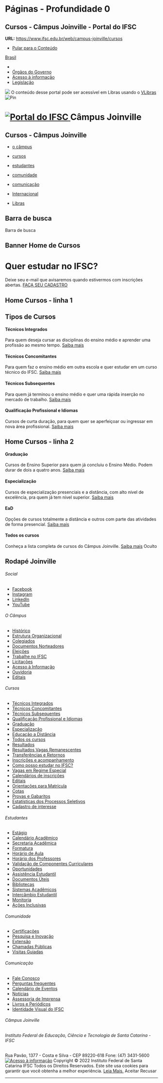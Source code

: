 # Páginas - Profundidade 0

## Cursos - Câmpus Joinville - Portal do IFSC

**URL:** https://www.ifsc.edu.br/web/campus-joinville/cursos

[](https://www.ifsc.edu.br/web/campus-joinville/cursos)[](https://www.ifsc.edu.br/web/campus-joinville/cursos)
  * [ Pular para o Conteúdo ](https://www.ifsc.edu.br/web/campus-joinville/cursos#main-content)


[Brasil](https://gov.br)
  * [](https://www.ifsc.edu.br/web/campus-joinville/cursos)
  * [Órgãos do Governo](https://www.gov.br/pt-br/orgaos-do-governo)
  * [Acesso à informação](https://www.gov.br/acessoainformacao/pt-br)
  * [Legislação](http://www4.planalto.gov.br/legislacao)

[](https://www.ifsc.edu.br/web/campus-joinville/cursos) ![](https://www.ifsc.edu.br/o/ifsc-internet-lf6_2-theme/images/vlibras.gif) O conteúdo desse portal pode ser acessível em Libras usando o [VLibras](http://www.vlibras.gov.br)
![Pin](https://www.ifsc.edu.br/o/ifsc-internet-lf6_2-theme/images/pin.svg)
#  [ ![Portal do IFSC](https://www.ifsc.edu.br/image/layout_set_logo?img_id=1274101&t=1749415502439) ](https://www.ifsc.edu.br/web/campus-joinville "Portal do IFSC") Câmpus Joinville 
##  Cursos - Câmpus Joinville
  * [ o câmpus](https://www.ifsc.edu.br/web/campus-joinville/o-campus)
  * [ cursos](https://www.ifsc.edu.br/web/campus-joinville/cursos)
  * [ estudantes](https://www.ifsc.edu.br/web/campus-joinville/estudantes)
  * [ comunidade](https://www.ifsc.edu.br/web/campus-joinville/comunidade)
  * [ comunicação](https://www.ifsc.edu.br/web/campus-joinville/comunicacao)


  * [Internacional](https://www.ifsc.edu.br/web/campus-joinville/international)
  * [Libras](https://www.ifsc.edu.br/web/campus-joinville/libras)


## Barra de busca
Barra de busca 
## Banner Home de Cursos
# Quer estudar no IFSC?
Deixe seu e-mail que avisaremos quando estivermos com inscrições abertas. 
[FAÇA SEU CADASTRO](https://www.ifsc.edu.br/web/campus-joinville/queroestudar)
## Home Cursos - linha 1
## Tipos de Cursos
#### Técnicos Integrados
Para quem deseja cursar as disciplinas do ensino médio e aprender uma profissão ao mesmo tempo.
[Saiba mais](https://www.ifsc.edu.br/web/campus-joinville/tecnicos-integrados)
#### Técnicos Concomitantes
Para quem faz o ensino médio em outra escola e quer estudar em um curso técnico do IFSC.
[Saiba mais](https://www.ifsc.edu.br/web/campus-joinville/tecnicos-concomitantes)
#### Técnicos Subsequentes
Para quem já terminou o ensino médio e quer uma rápida inserção no mercado de trabalho.
[Saiba mais](https://www.ifsc.edu.br/web/campus-joinville/tecnicos-subsequentes)
#### Qualificação Profissional e Idiomas
Cursos de curta duração, para quem quer se aperfeiçoar ou ingressar em nova área profissional.
[Saiba mais](https://www.ifsc.edu.br/web/campus-joinville/qualificacao-profissional)
## Home Cursos - linha 2
#### Graduação
Cursos de Ensino Superior para quem já concluiu o Ensino Médio. Podem durar de dois a quatro anos.
[Saiba mais](https://www.ifsc.edu.br/web/campus-joinville/graduacao)
#### Especialização
Cursos de especialização presenciais e a distância, com alto nível de excelência, pra quem já tem nível superior.
[Saiba mais](https://www.ifsc.edu.br/web/campus-joinville/especializacao)
#### EaD
Opções de cursos totalmente a distância e outros com parte das atividades de forma presencial.
[Saiba mais](https://www.ifsc.edu.br/web/campus-joinville/ead)
#### Todos os cursos
Conheça a lista completa de cursos do Câmpus Joinville.
[Saiba mais](https://www.ifsc.edu.br/web/campus-joinville/todos-os-cursos)
Oculto
## Rodapé Joinville
[](https://www.ifsc.edu.br/web/campus-joinville)
###### Social
  * [Facebook](https://www.facebook.com/ifsantacatarina/)
  * [Instagram](https://www.instagram.com/ifsc/)
  * [LinkedIn](https://www.linkedin.com/edu/ifsc---instituto-federal-de-santa-catarina-193019)
  * [YouTube](https://www.youtube.com/user/ifsccomunicacao)


###### O Câmpus
  * [Histórico](https://www.ifsc.edu.br/web/campus-joinville/historico)
  * [Estrutura Organizacional](https://www.ifsc.edu.br/web/campus-joinville/estrutura-organizacional)
  * [Colegiados](https://www.ifsc.edu.br/web/campus-joinville/colegiados)
  * [Documentos Norteadores](https://www.ifsc.edu.br/web/campus-joinville/documentos-norteadores)
  * [Eleições](https://www.ifsc.edu.br/web/campus-joinville/eleicoes)
  * [Trabalhe no IFSC](https://www.ifsc.edu.br/web/campus-joinville/trabalhe-no-ifsc)
  * [Licitações](https://www.ifsc.edu.br/web/campus-joinville/licitacoes)
  * [Acesso à Informação](https://www.ifsc.edu.br/web/campus-joinville/acesso-a-informacao)
  * [Ouvidoria](https://www.ifsc.edu.br/web/campus-joinville/ouvidoria)
  * [Editais](https://www.ifsc.edu.br/web/campus-joinville/editais_campus)


###### Cursos
  * [Técnicos Integrados](https://www.ifsc.edu.br/web/campus-joinville/tecnicos-integrados)
  * [Técnicos Concomitantes](https://www.ifsc.edu.br/web/campus-joinville/tecnicos-concomitantes)
  * [Técnicos Subsequentes](https://www.ifsc.edu.br/web/campus-joinville/tecnicos-subsequentes)
  * [Qualificação Profissional e Idiomas](https://www.ifsc.edu.br/web/campus-joinville/qualificacao-profissional)
  * [Graduação](https://www.ifsc.edu.br/web/campus-joinville/graduacao)
  * [Especialização](https://www.ifsc.edu.br/web/campus-joinville/especializacao)
  * [Educação a Distância](https://www.ifsc.edu.br/web/campus-joinville/ead)
  * [Todos os cursos](https://www.ifsc.edu.br/web/campus-joinville/todos-os-cursos)
  * [Resultados](https://www.ifsc.edu.br/web/campus-joinville/resultados)
  * [Resultados Vagas Remanescentes](https://www.ifsc.edu.br/web/campus-joinville/resultados-vagas-remanescentes)
  * [Transferências e Retornos](https://www.ifsc.edu.br/web/campus-joinville/transferencias-e-retornos)
  * [Inscrições e acompanhamento](https://www.ifsc.edu.br/web/campus-joinville/inscricoes-e-acompanhamento)
  * [Como posso estudar no IFSC?](https://www.ifsc.edu.br/web/campus-joinville/como-posso-estudar-no-ifsc-)
  * [Vagas em Regime Especial](https://www.ifsc.edu.br/web/campus-joinville/vagas-em-regime-especial)
  * [Calendários de inscrições](https://www.ifsc.edu.br/web/campus-joinville/calendario-de-inscricoes)
  * [Editais](https://www.ifsc.edu.br/web/campus-joinville/editais)
  * [Orientações para Matrícula](https://www.ifsc.edu.br/web/campus-joinville/orientacoes-para-matricula)
  * [Cotas](https://www.ifsc.edu.br/web/campus-joinville/cotas)
  * [Provas e Gabaritos](https://www.ifsc.edu.br/web/campus-joinville/provas-e-gabaritos)
  * [Estatísticas dos Processos Seletivos](https://www.ifsc.edu.br/web/campus-joinville/estatisticas-dos-processos-seletivos)
  * [Cadastro de interesse](https://www.ifsc.edu.br/web/campus-joinville/queroestudar)


###### Estudantes
  * [Estágio](https://www.ifsc.edu.br/web/campus-joinville/estagio)
  * [Calendário Acadêmico](https://www.ifsc.edu.br/web/campus-joinville/calendario-academico)
  * [Secretaria Acadêmica](https://www.ifsc.edu.br/web/campus-joinville/secretaria-academica)
  * [Formatura](https://www.ifsc.edu.br/web/campus-joinville/formatura)
  * [Horário de Aula](https://www.ifsc.edu.br/web/campus-joinville/horario-de-aula)
  * [Horário dos Professores](https://www.ifsc.edu.br/web/campus-joinville/horarios-dos-professores)
  * [Validação de Componentes Curriculares](https://www.ifsc.edu.br/web/campus-joinville/validacao-de-componentes-curriculares)
  * [Oportunidades](https://www.ifsc.edu.br/web/campus-joinville/oportunidades)
  * [Assistência Estudantil](https://www.ifsc.edu.br/web/campus-joinville/assistencia-estudantil)
  * [Documentos Úteis](https://www.ifsc.edu.br/web/campus-joinville/documentos-uteis)
  * [Bibliotecas](https://www.ifsc.edu.br/web/campus-joinville/bibliotecas)
  * [Sistemas Acadêmicos](https://www.ifsc.edu.br/web/campus-joinville/sistemas-academicos)
  * [Intercâmbio Estudantil](https://www.ifsc.edu.br/web/campus-joinville/intercambio-estudantil)
  * [Monitoria](https://www.ifsc.edu.br/web/campus-joinville/monitoria)
  * [Ações Inclusivas](https://www.ifsc.edu.br/web/campus-joinville/acoes-inclusivas)


###### Comunidade
  * [Certificações](https://www.ifsc.edu.br/web/campus-joinville/certificacoes)
  * [Pesquisa e Inovação](https://www.ifsc.edu.br/web/campus-joinville/pesquisa-e-inovacao)
  * [Extensão](https://www.ifsc.edu.br/web/campus-joinville/extensao)
  * [Chamadas Públicas](https://www.ifsc.edu.br/web/campus-joinville/chamadas-publicas-do-campus)
  * [Visitas Guiadas](https://www.ifsc.edu.br/web/campus-joinville/visitas-guiadas)


###### Comunicação
  * [Fale Conosco](https://www.ifsc.edu.br/web/campus-joinville/fale-conosco)
  * [Perguntas frequentes](https://www.ifsc.edu.br/web/campus-joinville/perguntas-frequentes1)
  * [Calendário de Eventos](https://www.ifsc.edu.br/web/campus-joinville/calendario-de-eventos)
  * [Notícias](https://www.ifsc.edu.br/web/campus-joinville/noticias)
  * [Assessoria de Imprensa](https://www.ifsc.edu.br/web/campus-joinville/assessoria-de-imprensa)
  * [Livros e Periódicos](https://www.ifsc.edu.br/web/campus-joinville/livros-e-periodicos)
  * [Identidade Visual do IFSC](https://www.ifsc.edu.br/web/campus-joinville/identidade-visual)


###### Câmpus Joinville
###### Instituto Federal de Educação, Ciência e Tecnologia de Santa Catarina - IFSC
Rua Pavão, 1377 - Costa e Silva - CEP 89220-618 Fone: (47) 3431-5600 
[![Acesso à informação](https://www.ifsc.edu.br/documents/20194/149549/acesso_informacao_rodape.png/b00559d4-76e8-9943-4f7e-0a3ac10c094d?t=1502300612000)](https://www.ifsc.edu.br/web/campus-joinville/acesso-a-informacao)
Copyright © 2022 Instituto Federal de Santa Catarina IFSC Todos os Direitos Reservados. 
Este site usa cookies para garantir que você obtenha a melhor experiência. [Leia Mais.](https://www.ifsc.edu.br/politica-de-cookies)
Aceitar
Recusar
[](https://www.ifsc.edu.br/web/campus-joinville/cursos)[](https://www.ifsc.edu.br/web/campus-joinville/cursos)


---

